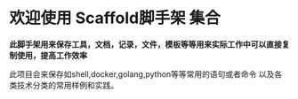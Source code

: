# 欢迎使用 Scaffold脚手架 集合
**此脚手架用来保存工具，文档，记录，文件，模板等等用来实际工作中可以直接复制使用，提高工作效率**  

此项目会来保存如shell,docker,golang,python等等常用的语句或者命令 以及各类技术分类的常用样例和实践。  